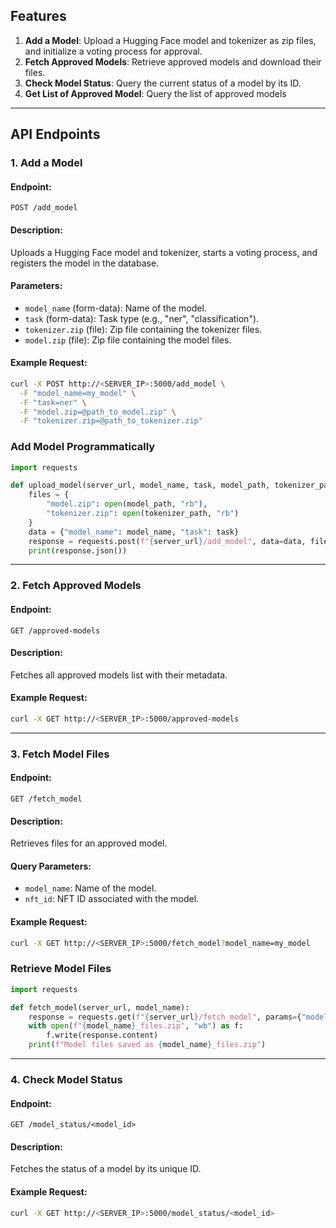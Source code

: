 

## Features

1. **Add a Model**: Upload a Hugging Face model and tokenizer as zip files, and initialize a voting process for approval.
2. **Fetch Approved Models**: Retrieve approved models and download their files.
3. **Check Model Status**: Query the current status of a model by its ID.
4. **Get List of Approved Model**: Query the list of approved models

---

## API Endpoints

### 1. Add a Model

#### Endpoint:
`POST /add_model`

#### Description:
Uploads a Hugging Face model and tokenizer, starts a voting process, and registers the model in the database.

#### Parameters:
- `model_name` (form-data): Name of the model.
- `task` (form-data): Task type (e.g., "ner", "classification").
- `tokenizer.zip` (file): Zip file containing the tokenizer files.
- `model.zip` (file): Zip file containing the model files.

#### Example Request:
```bash
curl -X POST http://<SERVER_IP>:5000/add_model \
  -F "model_name=my_model" \
  -F "task=ner" \
  -F "model.zip=@path_to_model.zip" \
  -F "tokenizer.zip=@path_to_tokenizer.zip"
```
### Add Model Programmatically

```python
import requests

def upload_model(server_url, model_name, task, model_path, tokenizer_path):
    files = {
        "model.zip": open(model_path, "rb"),
        "tokenizer.zip": open(tokenizer_path, "rb")
    }
    data = {"model_name": model_name, "task": task}
    response = requests.post(f"{server_url}/add_model", data=data, files=files)
    print(response.json())
```

---

### 2. Fetch Approved Models

#### Endpoint:
`GET /approved-models`

#### Description:
Fetches all approved models list with their metadata.

#### Example Request:
```bash
curl -X GET http://<SERVER_IP>:5000/approved-models
```


---

### 3. Fetch Model Files

#### Endpoint:
`GET /fetch_model`

#### Description:
Retrieves files for an approved model.

#### Query Parameters:
- `model_name`: Name of the model.
- `nft_id`: NFT ID associated with the model.

#### Example Request:
```bash
curl -X GET http://<SERVER_IP>:5000/fetch_model?model_name=my_model
```
### Retrieve Model Files

```python
import requests

def fetch_model(server_url, model_name):
    response = requests.get(f"{server_url}/fetch_model", params={"model_name": model_name})
    with open(f"{model_name}_files.zip", "wb") as f:
        f.write(response.content)
    print(f"Model files saved as {model_name}_files.zip")
```

---

### 4. Check Model Status

#### Endpoint:
`GET /model_status/<model_id>`

#### Description:
Fetches the status of a model by its unique ID.

#### Example Request:
```bash
curl -X GET http://<SERVER_IP>:5000/model_status/<model_id>
```

